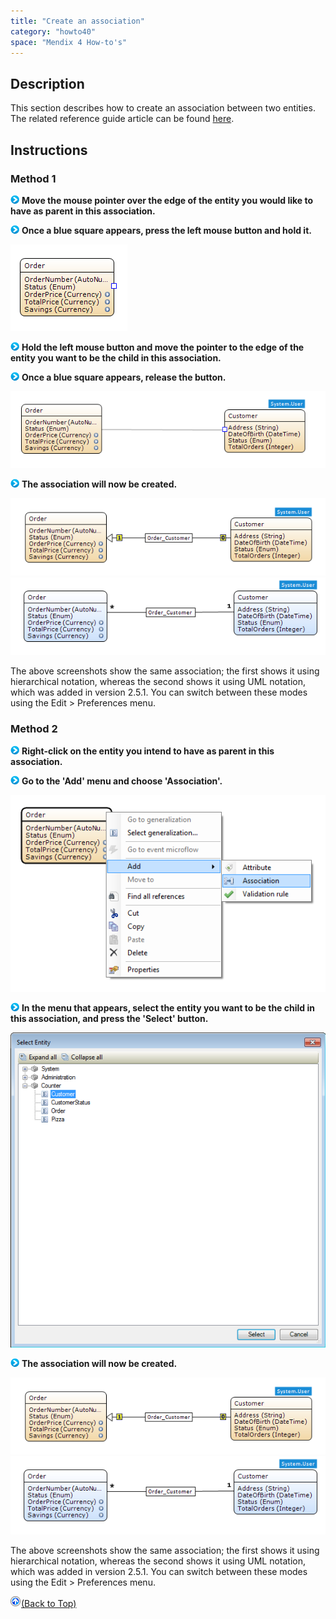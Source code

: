 ```yaml
---
title: "Create an association"
category: "howto40"
space: "Mendix 4 How-to's"
---
```

## Description

This section describes how to create an association between two entities. The related reference guide article can be found [here](https://world.mendix.com/pages/releaseview.action?pageId=9208493).

## Instructions

### Method 1

![](attachments/819203/917932.png) **Move the mouse pointer over the edge of the entity you would like to have as parent in this association.**

![](attachments/819203/917932.png) **Once a blue square appears, press the left mouse button and hold it.**

![](attachments/2621534/2752562.png)

![](attachments/819203/917932.png) **Hold the left mouse button and move the pointer to the edge of the entity you want to be the child in this association.**

![](attachments/819203/917932.png) **Once a blue square appears, release the button.**

![](attachments/2621534/2752565.png)

![](attachments/819203/917932.png) **The association will now be created.**

![](attachments/2621534/2752564.png)
![](attachments/2621534/2752559.png)

The above screenshots show the same association; the first shows it using hierarchical notation, whereas the second shows it using UML notation, which was added in version 2.5.1\. You can switch between these modes using the Edit > Preferences menu.

### Method 2

![](attachments/819203/917932.png) **Right-click on the entity you intend to have as parent in this association.**

![](attachments/819203/917932.png) **Go to the 'Add' menu and choose 'Association'.**

![](attachments/2621534/2752563.png)

![](attachments/819203/917932.png) **In the menu that appears, select the entity you want to be the child in this association, and press the 'Select' button.**

![](attachments/2621534/2752551.png)

![](attachments/819203/917932.png) **The association will now be created.**

![](attachments/2621534/2752564.png)
![](attachments/2621534/2752559.png)

The above screenshots show the same association; the first shows it using hierarchical notation, whereas the second shows it using UML notation, which was added in version 2.5.1\. You can switch between these modes using the Edit > Preferences menu.

[![](attachments/819203/917564.png)](create-an-association)[(Back to Top)](create-an-association)